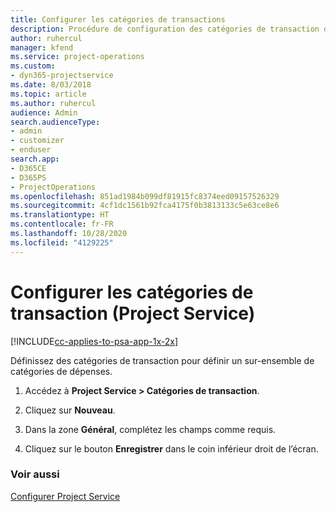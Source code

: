 ```yaml
---
title: Configurer les catégories de transactions
description: Procédure de configuration des catégories de transaction dans Project Service
author: ruhercul
manager: kfend
ms.service: project-operations
ms.custom:
- dyn365-projectservice
ms.date: 8/03/2018
ms.topic: article
ms.author: ruhercul
audience: Admin
search.audienceType:
- admin
- customizer
- enduser
search.app:
- D365CE
- D365PS
- ProjectOperations
ms.openlocfilehash: 851ad1984b099df81915fc8374eed09157526329
ms.sourcegitcommit: 4cf1dc1561b92fca4175f0b3813133c5e63ce8e6
ms.translationtype: HT
ms.contentlocale: fr-FR
ms.lasthandoff: 10/28/2020
ms.locfileid: "4129225"
---
```

# <a name="configure-transaction-categories-project-service"></a>Configurer les catégories de transaction (Project Service)

[!INCLUDE[cc-applies-to-psa-app-1x-2x](../includes/cc-applies-to-psa-app-1x-2x.md)]

Définissez des catégories de transaction pour définir un sur-ensemble de catégories de dépenses.  
  
1.  Accédez à **Project Service > Catégories de transaction**.  
  
2.  Cliquez sur **Nouveau**.  
  
3.  Dans la zone **Général**, complétez les champs comme requis.  
  
4.  Cliquez sur le bouton **Enregistrer** dans le coin inférieur droit de l’écran.  
  
### <a name="see-also"></a>Voir aussi  
 [Configurer Project Service](../psa/configure.md)
